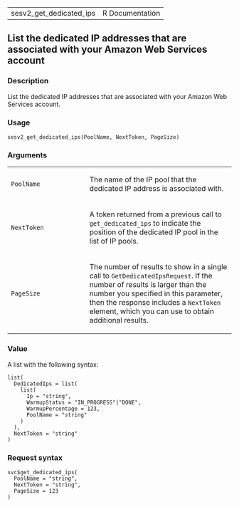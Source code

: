 <table style="width: 100%;">
<tbody>
<tr class="odd">
<td>sesv2_get_dedicated_ips</td>
<td style="text-align: right;">R Documentation</td>
</tr>
</tbody>
</table>

## List the dedicated IP addresses that are associated with your Amazon Web Services account

### Description

List the dedicated IP addresses that are associated with your Amazon Web
Services account.

### Usage

    sesv2_get_dedicated_ips(PoolName, NextToken, PageSize)

### Arguments

<table>
<colgroup>
<col style="width: 35%" />
<col style="width: 65%" />
</colgroup>
<tbody>
<tr class="odd">
<td><code id="sesv2_get_dedicated_ips_:_PoolName">PoolName</code></td>
<td><p>The name of the IP pool that the dedicated IP address is
associated with.</p></td>
</tr>
<tr class="even">
<td><code id="sesv2_get_dedicated_ips_:_NextToken">NextToken</code></td>
<td><p>A token returned from a previous call to
<code>get_dedicated_ips</code> to indicate the position of the dedicated
IP pool in the list of IP pools.</p></td>
</tr>
<tr class="odd">
<td><code id="sesv2_get_dedicated_ips_:_PageSize">PageSize</code></td>
<td><p>The number of results to show in a single call to
<code>GetDedicatedIpsRequest</code>. If the number of results is larger
than the number you specified in this parameter, then the response
includes a <code>NextToken</code> element, which you can use to obtain
additional results.</p></td>
</tr>
</tbody>
</table>

### Value

A list with the following syntax:

    list(
      DedicatedIps = list(
        list(
          Ip = "string",
          WarmupStatus = "IN_PROGRESS"|"DONE",
          WarmupPercentage = 123,
          PoolName = "string"
        )
      ),
      NextToken = "string"
    )

### Request syntax

    svc$get_dedicated_ips(
      PoolName = "string",
      NextToken = "string",
      PageSize = 123
    )
